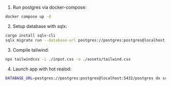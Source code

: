 1. Run postgres via docker-compose:

```bash
docker compose up -d
```

2. Setup database with sqlx:

```bash
cargo install sqlx-cli
sqlx migrate run --database-url postgres://postgres:postgres@localhost:5432/postgres
```

3. Compile tailwind:

```bash
npx tailwindcss -i ./input.css -o ./assets/tailwind.css
```

4. Launch app with hot realod:

```bash
DATABASE_URL=postgres://postgres:postgres@localhost:5432/postgres dx serve
```

